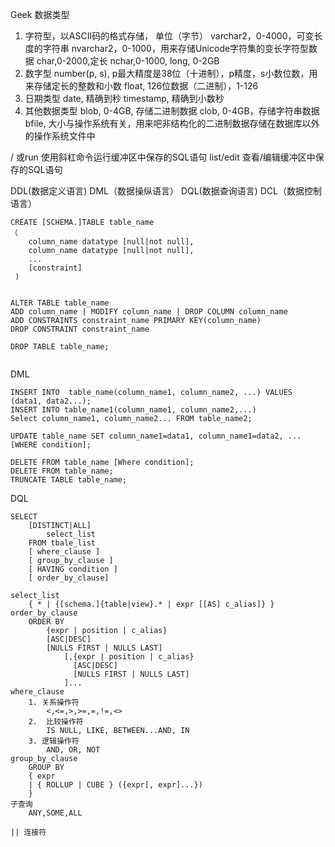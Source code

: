 Geek
数据类型
1. 字符型，以ASCII码的格式存储，
	单位（字节）
	varchar2，0-4000，可变长度的字符串
	nvarchar2，0-1000，用来存储Unicode字符集的变长字符型数据
	char,0-2000,定长
	nchar,0-1000,
	long, 0-2GB
2. 数字型
	number(p, s), p最大精度是38位（十进制），p精度，s小数位数，用来存储定长的整数和小数
	float, 126位数据（二进制），1-126
3. 日期类型
	date, 精确到秒
	timestamp, 精确到小数秒
4. 其他数据类型
	blob, 0-4GB, 存储二进制数据
	clob, 0-4GB，存储字符串数据
	bfile, 大小与操作系统有关，用来吧非结构化的二进制数据存储在数据库以外的操作系统文件中

/ 或run  使用斜杠命令运行缓冲区中保存的SQL语句
list/edit  查看/编辑缓冲区中保存的SQL语句

DDL(数据定义语言)
DML（数据操纵语言）
DQL(数据查询语言)
DCL（数据控制语言）

```
CREATE [SCHEMA.]TABLE table_name
（
	column_name datatype [null|not null],
	column_name datatype [null|not null],
	...
	[constraint]
 )
 

ALTER TABLE table_name 
ADD column_name | MODIFY column_name | DROP COLUMN column_name
ADD CONSTRAINTS constraint_name PRIMARY KEY(column_name)
DROP CONSTRAINT constraint_name

DROP TABLE table_name;
 

 ```

DML
```
INSERT INTO  table_name(column_name1, column_name2, ...) VALUES (data1, data2...);
INSERT INTO table_name1(column_name1, column_name2,...)
Select column_name1, column_name2... FROM table_name2;

UPDATE table_name SET column_name1=data1, column_name1=data2, ...[WHERE condition];

DELETE FROM table_name [Where condition];
DELETE FROM table_name;
TRUNCATE TABLE table_name;
```

DQL
```
SELECT
	[DISTINCT|ALL]
		select_list
	FROM tbale_list
	[ where_clause ]
	[ group_by_clause ]
	[ HAVING condition ]
	[ order_by_clause]

select_list
	{ * | {[schema.]{table|view}.* | expr [[AS] c_alias]} }
order_by_clause
	ORDER BY 
		{expr | position | c_alias}
		[ASC|DESC]
		[NULLS FIRST | NULLS LAST]
			[,{expr | position | c_alias}
			  [ASC|DESC]
		 	  [NULLS FIRST | NULLS LAST]
			]...
where_clause
	1. 关系操作符
		<,<=,>,>=,=,!=,<>
	2.	比较操作符
		IS NULL, LIKE, BETWEEN...AND, IN
	3. 逻辑操作符
		AND, OR, NOT
group_by_clause
	GROUP BY
	{ expr
	| { ROLLUP | CUBE } ({expr[, expr]...})
	}
子查询
	ANY,SOME,ALL

|| 连接符
```
